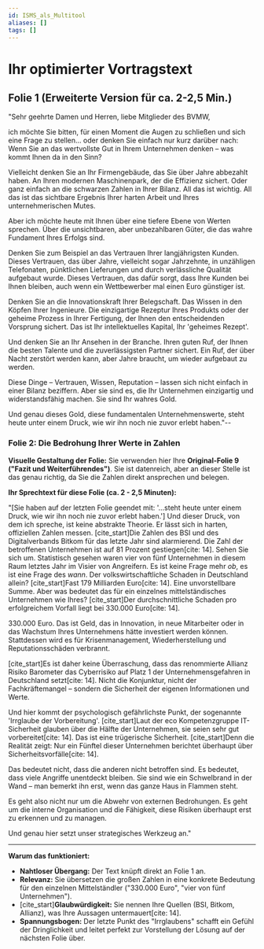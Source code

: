 ```yaml
---
id: ISMS_als_Multitool
aliases: []
tags: []
---
```


# **Ihr optimierter Vortragstext**

## Folie 1 (Erweiterte Version für ca. 2-2,5 Min.)

"Sehr geehrte Damen und Herren, liebe Mitglieder des BVMW,

ich möchte Sie bitten, für einen Moment die Augen zu schließen und sich eine Frage zu stellen... oder denken Sie einfach nur kurz darüber nach: Wenn Sie an das wertvollste Gut in Ihrem Unternehmen denken – was kommt Ihnen da in den Sinn?

Vielleicht denken Sie an Ihr Firmengebäude, das Sie über Jahre abbezahlt haben. An Ihren modernen Maschinenpark, der die Effizienz sichert. Oder ganz einfach an die schwarzen Zahlen in Ihrer Bilanz. All das ist wichtig. All das ist das sichtbare Ergebnis Ihrer harten Arbeit und Ihres unternehmerischen Mutes.

Aber ich möchte heute mit Ihnen über eine tiefere Ebene von Werten sprechen. Über die unsichtbaren, aber unbezahlbaren Güter, die das wahre Fundament Ihres Erfolgs sind.

Denken Sie zum Beispiel an das Vertrauen Ihrer langjährigsten Kunden. Dieses Vertrauen, das über Jahre, vielleicht sogar Jahrzehnte, in unzähligen Telefonaten, pünktlichen Lieferungen und durch verlässliche Qualität aufgebaut wurde. Dieses Vertrauen, das dafür sorgt, dass Ihre Kunden bei Ihnen bleiben, auch wenn ein Wettbewerber mal einen Euro günstiger ist.

Denken Sie an die Innovationskraft Ihrer Belegschaft. Das Wissen in den Köpfen Ihrer Ingenieure. Die einzigartige Rezeptur Ihres Produkts oder der geheime Prozess in Ihrer Fertigung, der Ihnen den entscheidenden Vorsprung sichert. Das ist Ihr intellektuelles Kapital, Ihr 'geheimes Rezept'.

Und denken Sie an Ihr Ansehen in der Branche. Ihren guten Ruf, der Ihnen die besten Talente und die zuverlässigsten Partner sichert. Ein Ruf, der über Nacht zerstört werden kann, aber Jahre braucht, um wieder aufgebaut zu werden.

Diese Dinge – Vertrauen, Wissen, Reputation – lassen sich nicht einfach in einer Bilanz beziffern. Aber sie sind es, die Ihr Unternehmen einzigartig und widerstandsfähig machen. Sie sind Ihr wahres Gold.

Und genau dieses Gold, diese fundamentalen Unternehmenswerte, steht heute unter einem Druck, wie wir ihn noch nie zuvor erlebt haben."--

### **Folie 2: Die Bedrohung Ihrer Werte in Zahlen**

**Visuelle Gestaltung der Folie:**
Sie verwenden hier Ihre **Original-Folie 9 ("Fazit und Weiterführendes")**. Sie ist datenreich, aber an dieser Stelle ist das genau richtig, da Sie die Zahlen direkt ansprechen und belegen.

**Ihr Sprechtext für diese Folie (ca. 2 - 2,5 Minuten):**

"[Sie haben auf der letzten Folie geendet mit: '...steht heute unter einem Druck, wie wir ihn noch nie zuvor erlebt haben.']
Und dieser Druck, von dem ich spreche, ist keine abstrakte Theorie. Er lässt sich in harten, offiziellen Zahlen messen.
[cite_start]Die Zahlen des BSI und des Digitalverbands Bitkom für das letzte Jahr sind alarmierend. Die Zahl der betroffenen Unternehmen ist auf 81 Prozent gestiegen[cite: 14]. Sehen Sie sich um. Statistisch gesehen waren vier von fünf Unternehmen in diesem Raum letztes Jahr im Visier von Angreifern. Es ist keine Frage mehr _ob_, es ist eine Frage des _wann_.
Der volkswirtschaftliche Schaden in Deutschland allein? [cite_start]Fast 179 Milliarden Euro[cite: 14]. Eine unvorstellbare Summe. Aber was bedeutet das für ein einzelnes mittelständisches Unternehmen wie Ihres? [cite_start]Der durchschnittliche Schaden pro erfolgreichem Vorfall liegt bei 330.000 Euro[cite: 14].

330.000 Euro. Das ist Geld, das in Innovation, in neue Mitarbeiter oder in das Wachstum Ihres Unternehmens hätte investiert werden können. Stattdessen wird es für Krisenmanagement, Wiederherstellung und Reputationsschäden verbrannt.

[cite_start]Es ist daher keine Überraschung, dass das renommierte Allianz Risiko Barometer das Cyberrisiko auf Platz 1 der Unternehmensgefahren in Deutschland setzt[cite: 14]. Nicht die Konjunktur, nicht der Fachkräftemangel – sondern die Sicherheit der eigenen Informationen und Werte.

Und hier kommt der psychologisch gefährlichste Punkt, der sogenannte 'Irrglaube der Vorbereitung'. [cite_start]Laut der eco Kompetenzgruppe IT-Sicherheit glauben über die Hälfte der Unternehmen, sie seien sehr gut vorbereitet[cite: 14]. Das ist eine trügerische Sicherheit. [cite_start]Denn die Realität zeigt: Nur ein Fünftel dieser Unternehmen berichtet überhaupt über Sicherheitsvorfälle[cite: 14].

Das bedeutet nicht, dass die anderen nicht betroffen sind. Es bedeutet, dass viele Angriffe unentdeckt bleiben. Sie sind wie ein Schwelbrand in der Wand – man bemerkt ihn erst, wenn das ganze Haus in Flammen steht.

Es geht also nicht nur um die Abwehr von externen Bedrohungen. Es geht um die interne Organisation und die Fähigkeit, diese Risiken überhaupt erst zu erkennen und zu managen.

Und genau hier setzt unser strategisches Werkzeug an."

---

**Warum das funktioniert:**

- **Nahtloser Übergang:** Der Text knüpft direkt an Folie 1 an.
- **Relevanz:** Sie übersetzen die großen Zahlen in eine konkrete Bedeutung für den einzelnen Mittelständler ("330.000 Euro", "vier von fünf Unternehmen").
- [cite_start]**Glaubwürdigkeit:** Sie nennen Ihre Quellen (BSI, Bitkom, Allianz), was Ihre Aussagen untermauert[cite: 14].
- **Spannungsbogen:** Der letzte Punkt des "Irrglaubens" schafft ein Gefühl der Dringlichkeit und leitet perfekt zur Vorstellung der Lösung auf der nächsten Folie über.
